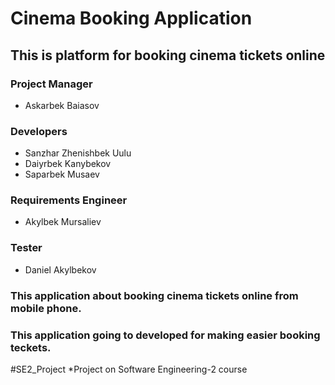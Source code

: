 
# Cinema Booking Application

## This is platform for booking cinema tickets online 


### Project Manager

* Askarbek Baiasov

### Developers

* Sanzhar Zhenishbek Uulu
* Daiyrbek Kanybekov
* Saparbek Musaev

### Requirements Engineer

* Akylbek Mursaliev

### Tester

* Daniel Akylbekov

### This application about booking cinema tickets online from mobile phone. 
### This application going to developed for making easier booking teckets.

#SE2_Project
*Project on Software Engineering-2 course 

